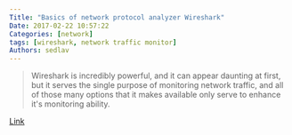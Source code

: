 ```yaml
---
Title: "Basics of network protocol analyzer Wireshark"
Date: 2017-02-22 10:57:22
Categories: [network]
tags: [wireshark, network traffic monitor]
Authors: sedlav
---
```


> Wireshark is incredibly powerful, and it can appear daunting at first, but it serves the single purpose of monitoring network traffic, and all of those many options that it makes available only serve to enhance it's monitoring ability.

[Link](https://linuxconfig.org/basic-of-network-protocol-analyzer-wireshark-on-linux)
